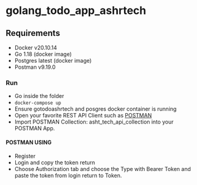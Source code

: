 # golang_todo_app_ashrtech



## Requirements

- Docker v20.10.14
- Go 1.18 (docker image)
- Postgres latest (docker image)
- Postman v9.19.0

### Run

- Go inside the folder
- `docker-compose up`
- Ensure gotodoashrtech and posgres docker container is running
- Open your favorite REST API Client such as [POSTMAN](https://www.postman.com/downloads/)
- Import POSTMAN Collection: asht_tech_api_collection into your POSTMAN App.

#### POSTMAN USING

- Register
- Login and copy the token return
- Choose Authorization tab and choose the Type with Bearer Token and paste the token from login return to Token.
